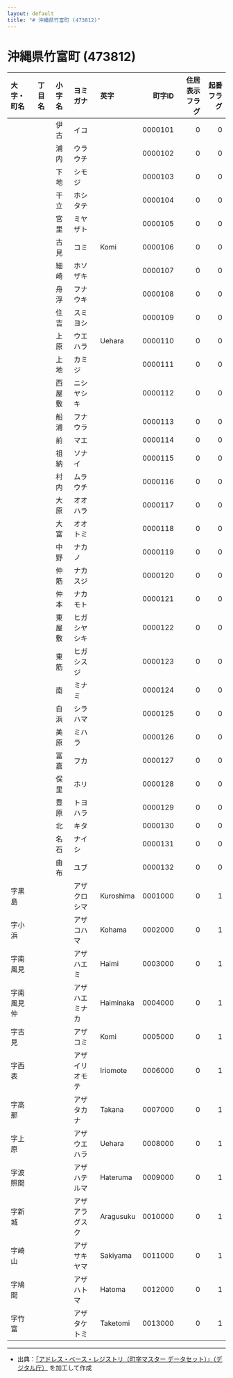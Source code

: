 ```yaml
---
layout: default
title: "# 沖縄県竹富町 (473812)"
---
```


# 沖縄県竹富町 (473812)

| 大字・町名 | 丁目名 | 小字名 | ヨミガナ | 英字 | 町字ID | 住居表示フラグ | 起番フラグ |
|:--------|:------|:------|:-----------------|:---------------------|--------:|----------:|--------:|
|  |  | 伊古 | イコ |  | 0000101 | 0 | 0 |
|  |  | 浦内 | ウラウチ |  | 0000102 | 0 | 0 |
|  |  | 下地 | シモジ |  | 0000103 | 0 | 0 |
|  |  | 干立 | ホシタテ |  | 0000104 | 0 | 0 |
|  |  | 宮里 | ミヤザト |  | 0000105 | 0 | 0 |
|  |  | 古見 | コミ | Komi | 0000106 | 0 | 0 |
|  |  | 細崎 | ホソザキ |  | 0000107 | 0 | 0 |
|  |  | 舟浮 | フナウキ |  | 0000108 | 0 | 0 |
|  |  | 住吉 | スミヨシ |  | 0000109 | 0 | 0 |
|  |  | 上原 | ウエハラ | Uehara | 0000110 | 0 | 0 |
|  |  | 上地 | カミジ |  | 0000111 | 0 | 0 |
|  |  | 西屋敷 | ニシヤシキ |  | 0000112 | 0 | 0 |
|  |  | 船浦 | フナウラ |  | 0000113 | 0 | 0 |
|  |  | 前 | マエ |  | 0000114 | 0 | 0 |
|  |  | 祖納 | ソナイ |  | 0000115 | 0 | 0 |
|  |  | 村内 | ムラウチ |  | 0000116 | 0 | 0 |
|  |  | 大原 | オオハラ |  | 0000117 | 0 | 0 |
|  |  | 大富 | オオトミ |  | 0000118 | 0 | 0 |
|  |  | 中野 | ナカノ |  | 0000119 | 0 | 0 |
|  |  | 仲筋 | ナカスジ |  | 0000120 | 0 | 0 |
|  |  | 仲本 | ナカモト |  | 0000121 | 0 | 0 |
|  |  | 東屋敷 | ヒガシヤシキ |  | 0000122 | 0 | 0 |
|  |  | 東筋 | ヒガシスジ |  | 0000123 | 0 | 0 |
|  |  | 南 | ミナミ |  | 0000124 | 0 | 0 |
|  |  | 白浜 | シラハマ |  | 0000125 | 0 | 0 |
|  |  | 美原 | ミハラ |  | 0000126 | 0 | 0 |
|  |  | 冨嘉 | フカ |  | 0000127 | 0 | 0 |
|  |  | 保里 | ホリ |  | 0000128 | 0 | 0 |
|  |  | 豊原 | トヨハラ |  | 0000129 | 0 | 0 |
|  |  | 北 | キタ |  | 0000130 | 0 | 0 |
|  |  | 名石 | ナイシ |  | 0000131 | 0 | 0 |
|  |  | 由布 | ユブ |  | 0000132 | 0 | 0 |
| 字黒島 |  |  | アザクロシマ | Kuroshima | 0001000 | 0 | 1 |
| 字小浜 |  |  | アザコハマ | Kohama | 0002000 | 0 | 1 |
| 字南風見 |  |  | アザハエミ | Haimi | 0003000 | 0 | 1 |
| 字南風見仲 |  |  | アザハエミナカ | Haiminaka | 0004000 | 0 | 1 |
| 字古見 |  |  | アザコミ | Komi | 0005000 | 0 | 1 |
| 字西表 |  |  | アザイリオモテ | Iriomote | 0006000 | 0 | 1 |
| 字高那 |  |  | アザタカナ | Takana | 0007000 | 0 | 1 |
| 字上原 |  |  | アザウエハラ | Uehara | 0008000 | 0 | 1 |
| 字波照間 |  |  | アザハテルマ | Hateruma | 0009000 | 0 | 1 |
| 字新城 |  |  | アザアラグスク | Aragusuku | 0010000 | 0 | 1 |
| 字崎山 |  |  | アザサキヤマ | Sakiyama | 0011000 | 0 | 1 |
| 字鳩間 |  |  | アザハトマ | Hatoma | 0012000 | 0 | 1 |
| 字竹富 |  |  | アザタケトミ | Taketomi | 0013000 | 0 | 1 |

---

- 出典：[「アドレス・ベース・レジストリ（町字マスター データセット）』（デジタル庁）](https://www.digital.go.jp/policies/base_registry_address/) を加工して作成